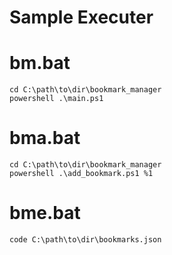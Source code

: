 Sample Executer
====

# bm.bat
```
cd C:\path\to\dir\bookmark_manager
powershell .\main.ps1
```

# bma.bat
```
cd C:\path\to\dir\bookmark_manager
powershell .\add_bookmark.ps1 %1
```

# bme.bat
```
code C:\path\to\dir\bookmarks.json
```

